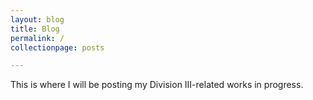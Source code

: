 ```yaml
---
layout: blog
title: Blog
permalink: /
collectionpage: posts 

---
```


This is where I will be posting my Division III-related works in progress.

